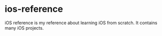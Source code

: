 # ios-reference
iOS reference is my reference about learning iOS from scratch. It contains many iOS projects.

